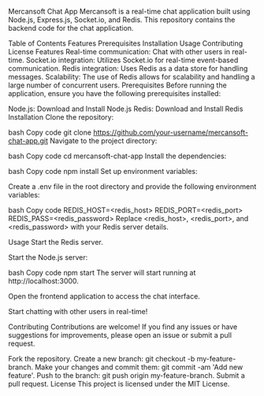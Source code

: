 Mercansoft Chat App
Mercansoft is a real-time chat application built using Node.js, Express.js, Socket.io, and Redis. This repository contains the backend code for the chat application.

Table of Contents
Features
Prerequisites
Installation
Usage
Contributing
License
Features
Real-time communication: Chat with other users in real-time.
Socket.io integration: Utilizes Socket.io for real-time event-based communication.
Redis integration: Uses Redis as a data store for handling messages.
Scalability: The use of Redis allows for scalability and handling a large number of concurrent users.
Prerequisites
Before running the application, ensure you have the following prerequisites installed:

Node.js: Download and Install Node.js
Redis: Download and Install Redis
Installation
Clone the repository:

bash
Copy code
git clone https://github.com/your-username/mercansoft-chat-app.git
Navigate to the project directory:

bash
Copy code
cd mercansoft-chat-app
Install the dependencies:

bash
Copy code
npm install
Set up environment variables:

Create a .env file in the root directory and provide the following environment variables:

bash
Copy code
REDIS_HOST=<redis_host>
REDIS_PORT=<redis_port>
REDIS_PASS=<redis_password>
Replace <redis_host>, <redis_port>, and <redis_password> with your Redis server details.

Usage
Start the Redis server.

Start the Node.js server:

bash
Copy code
npm start
The server will start running at http://localhost:3000.

Open the frontend application to access the chat interface.

Start chatting with other users in real-time!

Contributing
Contributions are welcome! If you find any issues or have suggestions for improvements, please open an issue or submit a pull request.

Fork the repository.
Create a new branch: git checkout -b my-feature-branch.
Make your changes and commit them: git commit -am 'Add new feature'.
Push to the branch: git push origin my-feature-branch.
Submit a pull request.
License
This project is licensed under the MIT License.
